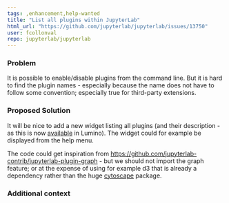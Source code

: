 ```yaml
---
tags: ,enhancement,help-wanted
title: "List all plugins within JupyterLab"
html_url: "https://github.com/jupyterlab/jupyterlab/issues/13750"
user: fcollonval
repo: jupyterlab/jupyterlab
---
```


<!-- Welcome! Thank you for contributing. These HTML comments will not render in the issue, but you can delete them once you've read them if you prefer! -->

<!--
Thanks for thinking of a way to improve JupyterLab. If this solves a problem for you, then it probably solves that problem for lots of people! So the whole community will benefit from this request.


Before creating a new feature request please search the issues for relevant feature requests.
-->

### Problem

<!-- Provide a clear and concise description of what problem this feature will solve. For example:

* I'm always frustrated when [...] because [...]
* I would like it if [...] happened when I [...] because [...]
-->

It is possible to enable/disable plugins from the command line. But it is hard to find the plugin names - especially because the name does not have to follow some convention; especially true for third-party extensions.

### Proposed Solution

<!-- Provide a clear and concise description of a way to accomplish what you want. For example:

* Add an option so that when [...]  [...] will happen
 -->

It will be nice to add a new widget listing all plugins (and their description - as this is now [available](https://github.com/jupyterlab/lumino/pull/419) in Lumino). The widget could for example be displayed from the help menu.

The code could get inspiration from https://github.com/jupyterlab-contrib/jupyterlab-plugin-graph - but we should not import the graph feature; or at the expense of using for example d3 that is already a dependency rather than the huge [cytoscape](https://www.npmjs.com/package/cytoscape) package.

### Additional context

<!-- Add any other context or screenshots about the feature request here. You can also include links to examples of other programs that have something similar to your request. For example:

* Another project [...] solved this by [...]
-->
